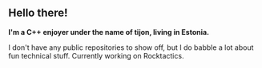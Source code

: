 ## Hello there! 
**I'm a C++ enjoyer under the name of tijon, living in Estonia.**

I don't have any public repositories to show off, but I do babble a lot about fun technical stuff.
Currently working on Rocktactics.
